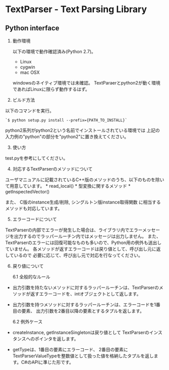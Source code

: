# TextParser - Text Parsing Library

## Python interface



1. 動作環境

	以下の環境で動作確認済み(Python 2.7)。
	* Linux
	* cygwin
	* mac OSX

  	windowsのネイティブ環境では未確認。
  	TextParaerとpython2が動く環境であればLinuxに限らず動作するはず。

2. ビルド方法
  
  以下のコマンドを実行。

    `$ python setup.py install --prefix={PATH_TO_INSTALL}`

  python2系列がpython2という名前でインストールされている環境では
  上記の入力例の"python"の部分を"python2"に置き換えてください。


3. 使い方

  test.pyを参考にしてください。


4. 対応するTextParserのメソッドについて

  ユーザマニュアルに記載されているC++版のメソッドのうち、以下のものを除いて用意しています。
  	* read_local()
  	* 型変換に関するメソッド
  	* getInspectedVector()
  	
  また、 C版のinstance生成/削除, シングルトン版instance取得関数 に相当するメソッドも対応しています。


5. エラーコードについて
  
  TextParserの内部でエラーが発生した場合は、ライブラリ内でエラーメッセージを出力するのでラッパールーチン内ではメッセージは出力しません。
  また、TextParserのエラーには回復可能なものも多いので、Python用の例外も送出していません。
  各メソッドが返すエラーコードは戻り値として、呼び出し元に返しているので
  必要に応じて、呼び出し元で対応を行なってください。


6. 戻り値について

	6.1 全般的なルール
  
  * 出力引数を持たないメソッドに対するラッパールーチンは、TextParserのメソッドが返すエラーコードを、intオブジェクトとして返します。
  * 出力引数を持つメソッドに対するラッパールーチンは、エラーコードを1番目の要素、
  出力引数を2番目以降の要素とするタプルを返します。

	6.2 例外ケース
  
  * createInstance, getInstanceSingletonは戻り値として
  TextParserのインスタンスへのポインタを返します。
  * getTypeは、1番目の要素にエラーコード、 2番目の要素にTextParserValueTypeを整数値として扱った値を格納したタプルを返します。C#のAPIに準じた形です。
